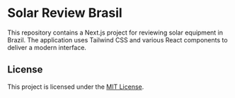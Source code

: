 # Solar Review Brasil

This repository contains a Next.js project for reviewing solar equipment in Brazil. The application uses Tailwind CSS and various React components to deliver a modern interface.

## License

This project is licensed under the [MIT License](LICENSE).
